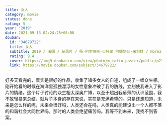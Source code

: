 ```yaml
---
title: 女人
category: movie
status: done
rating: 5
year: "2019"
date: 2021-09-13 02:24:25+08:00
douban:
  id: "34679722"
  title: 女人
  subtitle: 2019 / 法国 / 纪录片 / 扬·阿尔蒂斯-贝特朗 阿娜塔莎·米科娃 / Norma Bastidas Gabriela Melgoza
  rating: 9.4
  cover: https://img9.doubanio.com/view/photo/m_ratio_poster/public/p2797753825.jpg
  link: https://movie.douban.com/subject/34679722/
---
```


好多天看完的，着实是很好的作品，收集了诸多女人的自述，组成了一幅众生相。刚开始看的时候在海洋里孤独漂浮的女性意象冲破了我的防线，立刻使我进入了影片的情绪。这个片子讨论的众生相太深奥广博，以至于超出我瘠薄的认识范围，我不敢轻易来总结，就片子本身的存在来说，实在是充满希望的。只是还想知道，未来是怎么样的呢，未来会很好吗，人类还会在吗，人类真的能建设出一个人都不落的和谐社会大同世界吗，那时的人类会绝望痛苦吗。我等不到未来，我找不到答案。
